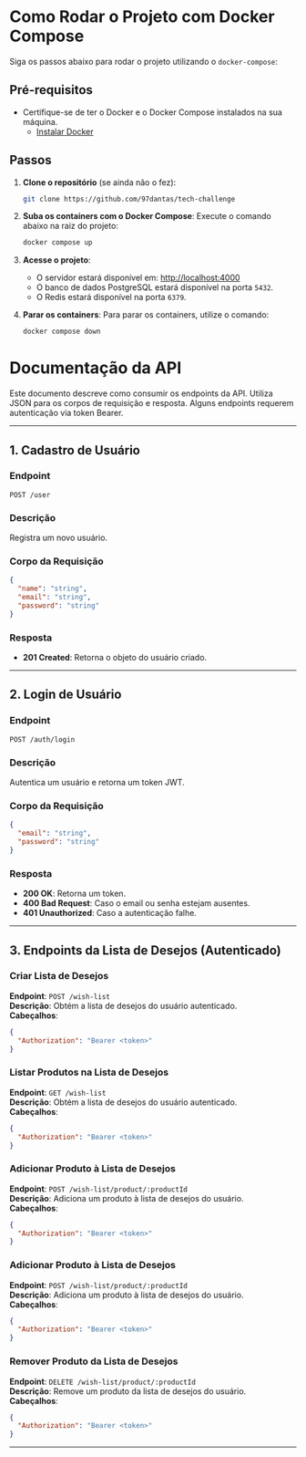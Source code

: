 # Como Rodar o Projeto com Docker Compose

Siga os passos abaixo para rodar o projeto utilizando o `docker-compose`:

## Pré-requisitos

- Certifique-se de ter o Docker e o Docker Compose instalados na sua máquina.
  - [Instalar Docker](https://docs.docker.com/get-docker/)

## Passos

1. **Clone o repositório** (se ainda não o fez):
   ```bash
   git clone https://github.com/97dantas/tech-challenge
   ```

2. **Suba os containers com o Docker Compose**:
   Execute o comando abaixo na raiz do projeto:
   ```bash
   docker compose up
   ```

3. **Acesse o projeto**:
   - O servidor estará disponível em: [http://localhost:4000](http://localhost:4000)
   - O banco de dados PostgreSQL estará disponível na porta `5432`.
   - O Redis estará disponível na porta `6379`.

4. **Parar os containers**:
   Para parar os containers, utilize o comando:
   ```bash
   docker compose down
   ```

# Documentação da API

Este documento descreve como consumir os endpoints da API. Utiliza JSON para os corpos de requisição e resposta. Alguns endpoints requerem autenticação via token Bearer.

---

## 1. Cadastro de Usuário

### Endpoint
`POST /user`

### Descrição
Registra um novo usuário.

### Corpo da Requisição
```json
{
  "name": "string",
  "email": "string",
  "password": "string"
}
```

### Resposta
- **201 Created**: Retorna o objeto do usuário criado.

---

## 2. Login de Usuário

### Endpoint
`POST /auth/login`

### Descrição
Autentica um usuário e retorna um token JWT.

### Corpo da Requisição
```json
{
  "email": "string",
  "password": "string"
}
```

### Resposta
- **200 OK**: Retorna um token.
- **400 Bad Request**: Caso o email ou senha estejam ausentes.
- **401 Unauthorized**: Caso a autenticação falhe.

---

## 3. Endpoints da Lista de Desejos (Autenticado)


### Criar Lista de Desejos
**Endpoint**: `POST /wish-list`  
**Descrição**: Obtém a lista de desejos do usuário autenticado.  
**Cabeçalhos**:
```json
{
  "Authorization": "Bearer <token>"
}
```

### Listar Produtos na Lista de Desejos
**Endpoint**: `GET /wish-list`  
**Descrição**: Obtém a lista de desejos do usuário autenticado.  
**Cabeçalhos**:  
```json
{
  "Authorization": "Bearer <token>"
}
```


### Adicionar Produto à Lista de Desejos
**Endpoint**: `POST /wish-list/product/:productId`  
**Descrição**: Adiciona um produto à lista de desejos do usuário.  
**Cabeçalhos**:  
```json
{
  "Authorization": "Bearer <token>"
}
```

### Adicionar Produto à Lista de Desejos
**Endpoint**: `POST /wish-list/product/:productId`  
**Descrição**: Adiciona um produto à lista de desejos do usuário.  
**Cabeçalhos**:  
```json
{
  "Authorization": "Bearer <token>"
}
```

### Remover Produto da Lista de Desejos
**Endpoint**: `DELETE /wish-list/product/:productId`  
**Descrição**: Remove um produto da lista de desejos do usuário.  
**Cabeçalhos**:  
```json
{
  "Authorization": "Bearer <token>"
}
```

---
